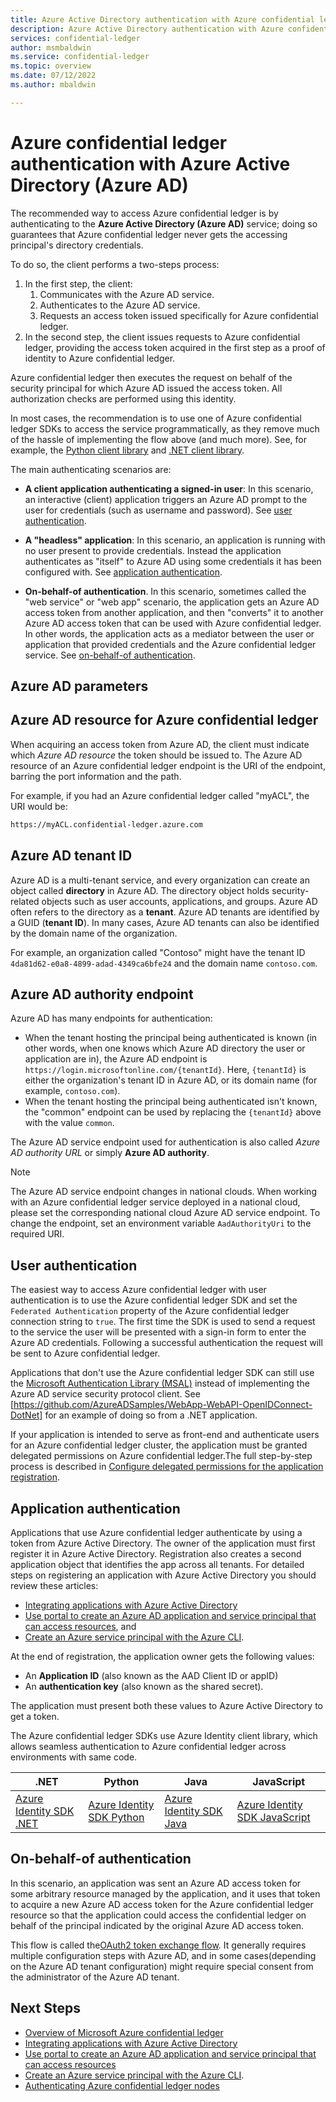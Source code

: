 ```yaml
---
title: Azure Active Directory authentication with Azure confidential ledger
description: Azure Active Directory authentication with Azure confidential ledger
services: confidential-ledger
author: msmbaldwin
ms.service: confidential-ledger
ms.topic: overview
ms.date: 07/12/2022
ms.author: mbaldwin

---
```

# Azure confidential ledger authentication with Azure Active Directory (Azure AD)

The recommended way to access Azure confidential ledger is by authenticating to the **Azure Active Directory (Azure AD)** service; doing so guarantees that Azure confidential ledger never gets the accessing principal's directory credentials.

To do so, the client performs a two-steps process:

1. In the first step, the client:
    1. Communicates with the Azure AD service.
    1. Authenticates to the Azure AD service.
    1. Requests an access token issued specifically for Azure confidential ledger.
1. In the second step, the client issues requests to Azure confidential ledger, providing the access token acquired in the first step as a proof of identity to Azure confidential ledger.

Azure confidential ledger then executes the request on behalf of the security principal for which Azure AD issued the access token. All authorization checks are performed using this identity.

In most cases, the recommendation is to use one of Azure confidential ledger SDKs to access the service programmatically, as they remove much of the hassle of implementing the
flow above (and much more). See, for example, the [Python client library](https://pypi.org/project/azure-confidentialledger/) and [.NET client library](/dotnet/api/overview/azure/storage.confidentialledger-readme-pre).

The main authenticating scenarios are:

- **A client application authenticating a signed-in user**: In this scenario, an interactive (client) application triggers an Azure AD prompt to the user for credentials (such as username and password). See [user authentication](#user-authentication).

- **A "headless" application**: In this scenario, an application is running with no user present to provide credentials. Instead the application authenticates as "itself" to Azure AD using some credentials it has been configured with. See [application authentication](#application-authentication).

- **On-behalf-of authentication**. In this scenario, sometimes called the "web service" or "web app" scenario, the application gets an Azure AD access token from another application, and then "converts" it to another Azure AD access token that can be used with Azure confidential ledger. In other words, the application acts as a mediator between the user or application that provided credentials and the Azure confidential ledger service. See [on-behalf-of authentication](#on-behalf-of-authentication).

## Azure AD parameters

## Azure AD resource for Azure confidential ledger

When acquiring an access token from Azure AD, the client must indicate which *Azure AD resource* the token should be issued to. The Azure AD resource of an Azure confidential ledger endpoint is the URI of the endpoint, barring the port information and the path.

For example, if you had an Azure confidential ledger called "myACL", the URI would be:

```txt
https://myACL.confidential-ledger.azure.com
```

## Azure AD tenant ID

Azure AD is a multi-tenant service, and every organization can create an object called **directory** in Azure AD. The directory object holds security-related objects such as user accounts, applications, and groups. Azure AD often refers to the directory as a **tenant**. Azure AD tenants are identified by a GUID (**tenant ID**). In many cases, Azure AD tenants can also be identified by the domain name of the organization.

For example, an organization called "Contoso" might have the tenant ID `4da81d62-e0a8-4899-adad-4349ca6bfe24` and the domain name `contoso.com`.

## Azure AD authority endpoint

Azure AD has many endpoints for authentication:

- When the tenant hosting the principal being authenticated is known (in other words, when one knows which Azure AD directory the user or application are in), the Azure AD endpoint is `https://login.microsoftonline.com/{tenantId}`. Here, `{tenantId}` is either the organization's tenant ID in Azure AD, or its domain name (for example, `contoso.com`).
- When the tenant hosting the principal being authenticated isn't known, the "common" endpoint can be used by replacing the `{tenantId}` above with the value `common`.

The Azure AD service endpoint used for authentication is also called *Azure AD authority URL* or simply **Azure AD authority**.

> [!NOTE]
> The Azure AD service endpoint changes in national clouds. When working with an Azure confidential ledger service deployed in a national cloud, please set the corresponding national cloud Azure AD service endpoint. To change the endpoint, set an environment variable `AadAuthorityUri` to the required URI.

## User authentication

The easiest way to access Azure confidential ledger with user authentication is to use the Azure confidential ledger SDK and set the `Federated Authentication` property of the Azure confidential ledger connection string to `true`. The first time the SDK is used to send a request to the service the user will be presented with a sign-in form to enter the Azure AD credentials. Following a successful authentication the request will be sent to Azure confidential ledger.

Applications that don't use the Azure confidential ledger SDK can still use the [Microsoft Authentication Library (MSAL)](/azure/active-directory/develop/msal-overview) instead of implementing the Azure AD service security protocol client. See [https://github.com/AzureADSamples/WebApp-WebAPI-OpenIDConnect-DotNet] for an example of doing so from a .NET application.

If your application is intended to serve as front-end and authenticate users for an Azure confidential ledger cluster, the application must be granted delegated permissions on Azure confidential ledger.The full step-by-step process is described in [Configure delegated permissions for the application registration](../../../provision-azure-ad-app.md#configure-delegated-permissions-for-the-application-registration).

## Application authentication

Applications that use Azure confidential ledger authenticate by using a token from Azure Active Directory. The owner of the application must first register it in Azure Active Directory. Registration also creates a second application object that identifies the app across all tenants. For detailed steps on registering an application with Azure Active Directory you should review these articles:
- [Integrating applications with Azure Active Directory](../../active-directory/develop/quickstart-register-app.md)
- [Use portal to create an Azure AD application and service principal that can access resources](../../active-directory/develop/howto-create-service-principal-portal.md), and 
- [Create an Azure service principal with the Azure CLI](/cli/azure/create-an-azure-service-principal-azure-cli).

At the end of registration, the application owner gets the following values:

- An **Application ID** (also known as the AAD Client ID or appID)
- An **authentication key** (also known as the shared secret).

The application must present both these values to Azure Active Directory to get a token.

The Azure confidential ledger SDKs use Azure Identity client library, which allows seamless authentication to Azure confidential ledger across environments with same code.

| .NET | Python | Java | JavaScript |
|--|--|--|--|
|[Azure Identity SDK .NET](/dotnet/api/overview/azure/identity-readme)|[Azure Identity SDK Python](/python/api/overview/azure/identity-readme)|[Azure Identity SDK Java](/java/api/overview/azure/identity-readme)|[Azure Identity SDK JavaScript](/javascript/api/overview/azure/identity-readme)|

## On-behalf-of authentication

In this scenario, an application was sent an Azure AD access token for some arbitrary resource managed by the application, and it uses that token to acquire a new Azure AD access token for the Azure confidential ledger resource so that the application could access the confidential ledger on behalf of the principal indicated by the original Azure AD access token.

This flow is called the[OAuth2 token exchange flow](https://tools.ietf.org/html/draft-ietf-oauth-token-exchange-04). It generally requires multiple configuration steps with Azure AD, and in some cases(depending on the Azure AD tenant configuration) might require special consent from the administrator of the Azure AD tenant.

## Next Steps

- [Overview of Microsoft Azure confidential ledger](overview.md)
- [Integrating applications with Azure Active Directory](../../active-directory/develop/quickstart-register-app.md)
- [Use portal to create an Azure AD application and service principal that can access resources](../../active-directory/develop/howto-create-service-principal-portal.md)
- [Create an Azure service principal with the Azure CLI](/cli/azure/create-an-azure-service-principal-azure-cli).
- [Authenticating Azure confidential ledger nodes](authenticate-ledger-nodes.md)